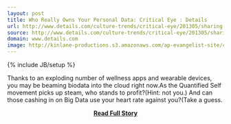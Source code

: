 ```yaml
---
layout: post
title: Who Really Owns Your Personal Data: Critical Eye : Details
url: http://www.details.com/culture-trends/critical-eye/201305/sharing-biodata-on-apps-and-devices
source: http://www.details.com/culture-trends/critical-eye/201305/sharing-biodata-on-apps-and-devices
domain: www.details.com
image: http://kinlane-productions.s3.amazonaws.com/ap-evangelist-site/curated/screenshots/8070_www_details_com.png
---
```

{% include JB/setup %}<p>Thanks to an exploding number of wellness apps and wearable devices, you may be beaming biodata into the cloud right now.As the Quantified Self movement picks up steam, who stands to profit?(Hint: not you.) And can those cashing in on Big Data use your heart rate against you?(Take a guess.</p>
<center><p><a href="http://www.details.com/culture-trends/critical-eye/201305/sharing-biodata-on-apps-and-devices" style='padding:25px; font-sze:18px; font-weight: bold;'>Read Full Story</a></p></center>
